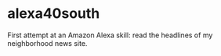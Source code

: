 # alexa40south

First attempt at an Amazon Alexa skill: read the headlines of my neighborhood news site. 
